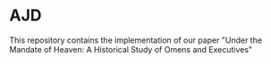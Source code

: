 # AJD
This repository contains the implementation of our paper "Under the Mandate of Heaven: A Historical Study of Omens and Executives"
